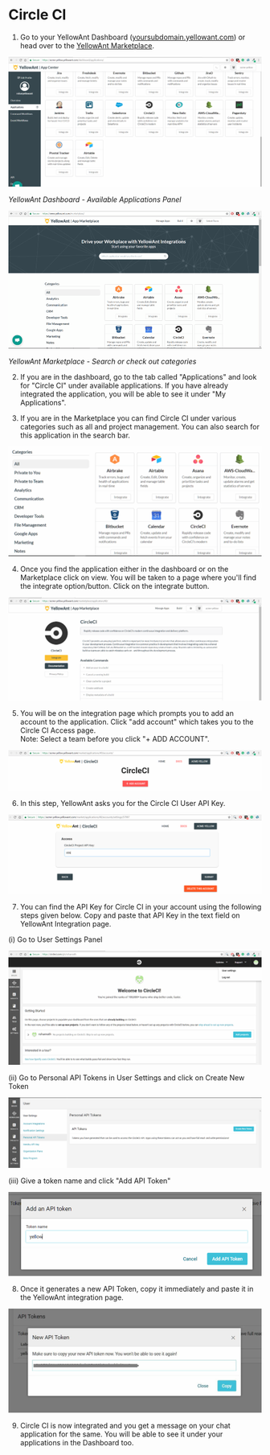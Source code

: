# Circle CI

1. Go to your YellowAnt Dashboard \([yoursubdomain.yellowant.com](https://github.com/yellowanthq/yellowant-help-center/tree/bdad19066023aa6a8b667a1d6f05b72945b49759/yoursubdomain.yellowant.com)\) or head over to the [YellowAnt Marketplace](https://www.yellowant.com/marketplace). 

![](../../.gitbook/assets/image%20%2832%29.png)

_YellowAnt Dashboard - Available Applications Panel_

![](../../.gitbook/assets/image%20%28215%29.png)

_YellowAnt Marketplace - Search or check out categories_

2. If you are in the dashboard, go to the tab called "Applications" and look for "Circle CI" under available applications. If you have already integrated the application, you will be able to see it under "My Applications".

3. If you are in the Marketplace you can find Circle CI under various categories such as all and project management. You can also search for this application in the search bar.  


![](../../.gitbook/assets/image%20%2868%29.png)

4. Once you find the application either in the dashboard or on the Marketplace click on view. You will be taken to a page where you'll find the integrate option/button. Click on the integrate button.  


![](../../.gitbook/assets/image%20%2830%29.png)

5. You will be on the integration page which prompts you to add an account to the application. Click "add account" which takes you to the Circle CI Access page.  
Note: Select a team before you click "+ ADD ACCOUNT".  


![](../../.gitbook/assets/image%20%28104%29.png)

6. In this step, YellowAnt asks you for the Circle CI User API Key.  


![](../../.gitbook/assets/image%20%2886%29.png)

7. You can find the API Key for Circle CI in your account using the following steps given below. Copy and paste that API Key in the text field on YellowAnt Integration page.

\(i\) Go to User Settings Panel

![](../../.gitbook/assets/image%20%28212%29.png)

\(ii\) Go to Personal API Tokens in User Settings and click on Create New Token

![](../../.gitbook/assets/image%20%28103%29.png)

\(iii\) Give a token name and click "Add API Token"

![](../../.gitbook/assets/image%20%2872%29.png)

8. Once it generates a new API Token, copy it immediately and paste it in the YellowAnt integration page.

![](../../.gitbook/assets/image%20%28123%29.png)

9. Circle CI is now integrated and you get a message on your chat application for the same. You will be able to see it under your applications in the Dashboard too.

